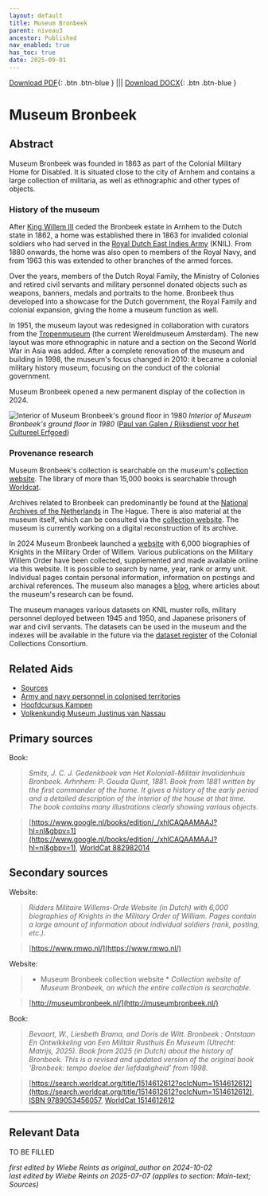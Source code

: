 ```yaml
---
layout: default
title: Museum Bronbeek
parent: niveau3
ancestor: Published
nav_enabled: true
has_toc: true
date: 2025-09-01
--- 
```



[Download PDF](https://raw.githubusercontent.com/colonial-heritage/research-guides-dev/refs/heads/main/EXPORTS/published/PDF/niveau3/English/Bronbeek.pdf){: .btn .btn-blue } |||    [Download DOCX](https://raw.githubusercontent.com/colonial-heritage/research-guides-dev/refs/heads/main/EXPORTS/published/DOCX/niveau3/English/Bronbeek.docx){: .btn .btn-blue }


# Museum Bronbeek


## Abstract

Museum Bronbeek was founded in 1863 as part of the Colonial Military Home for Disabled. It is situated close to the city of Arnhem and contains a large collection of militaria, as well as ethnographic and other types of objects.

### History of the museum

After [King Willem III](http://www.wikidata.org/entity/Q125649) ceded the Bronbeek estate in Arnhem to the Dutch state in 1862, a home was established there in 1863 for invalided colonial soldiers who had served in the [Royal Dutch East Indies Army](http://www.wikidata.org/entity/Q523553) (KNIL). From 1880 onwards, the home was also open to members of the Royal Navy, and from 1963 this was extended to other branches of the armed forces.

Over the years, members of the Dutch Royal Family, the Ministry of Colonies and retired civil servants and military personnel donated objects such as weapons, banners, medals and portraits to the home. Bronbeek thus developed into a showcase for the Dutch government, the Royal Family and colonial expansion, giving the home a museum function as well. 

In 1951, the museum layout was redesigned in collaboration with curators from the [Tropenmuseum](https://app.colonialcollections.nl/en/research-aids/https%3A%2F%2Fn2t%252Enet%2Fark%3A%2F27023%2Fba9397040f2cf7f618e2180fb6c90208) (the current Wereldmuseum Amsterdam). The new layout was more ethnographic in nature and a section on the Second World War in Asia was added. After a complete renovation of the museum and building in 1998, the museum's focus changed in 2010: it became a colonial military history museum, focusing on the conduct of the colonial government. 

Museum Bronbeek opened a new permanent display of the collection in 2024.

![Interior of Museum Bronbeek's ground floor in 1980](https://upload.wikimedia.org/wikipedia/commons/2/26/Invalidenhuis_Bronbeek%2C_interieur_begane_grond_-_Arnhem_-_20025043_-_RCE.jpg)
_Interior of Museum Bronbeek's ground floor in 1980_ ([Paul van Galen / Rijksdienst voor het Cultureel Erfgoed](https://commons.wikimedia.org/wiki/File:Invalidenhuis_Bronbeek,_interieur_begane_grond_-_Arnhem_-_20025043_-_RCE.jpg))

### Provenance research

Museum Bronbeek's collection is searchable on the museum's [collection website](http://museumbronbeek.nl/). The library of more than 15,000 books is searchable through [Worldcat](https://mindef.on.worldcat.org/discovery). 

Archives related to Bronbeek can predominantly be found at the [National Archives of the Netherlands](https://www.nationaalarchief.nl/onderzoeken) in The Hague. There is also material at the museum itself, which can be consulted via the [collection website](www.museumbronbeek.nl). The museum is currently working on a digital reconstruction of its archive.

In 2024 Museum Bronbeek launched a [website](http://www.rmwo.nl/) with 6,000 biographies of Knights in the Military Order of Willem. Various publications on the Military Willem Order have been collected, supplemented and made available online via this website. It is possible to search by name, year, rank or army unit. Individual pages contain personal information, information on postings and archival references. The museum also manages a [blog](http://www.museumbronbeekblog.nl), where articles about the museum's research can be found.

The museum manages various datasets on KNIL muster rolls, military personnel deployed between 1945 and 1950, and Japanese prisoners of war and civil servants. The datasets can be used in the museum and the indexes will be available in the future via the [dataset register](https://datasets.colonialcollections.nl/en/datasets) of the Colonial Collections Consortium.


## Related Aids

 - [Sources](niveau1/English/Sources_20240501.yml)  
 - [Army and navy personnel in colonised territories](niveau2/English/MilitaryAndNavy_20240417.yml)  
 - [Hoofdcursus Kampen](niveau3/English/HoofdcursusKampen_20250513.yml)  
 - [Volkenkundig Museum Justinus van Nassau](niveau3/English/JustinusNassau_20250513.yml)  

## Primary sources

Book:
  > *Smits, J. C. J. Gedenkboek van Het Koloniall-Militair Invalidenhuis Bronbeek. Arhnhem: P. Gouda Quint, 1881.*
  > _Book from 1881 written by the first commander of the home. It gives a history of the early period and a detailed description of the interior of the house at that time. The book contains many illustrations clearly showing various objects._  

  > [https://www.google.nl/books/edition/_/xhlCAQAAMAAJ?hl=nl&gbpv=1](https://www.google.nl/books/edition/_/xhlCAQAAMAAJ?hl=nl&gbpv=1), [WorldCat 882982014](https://search.worldcat.org/title/882982014)

## Secondary sources

Website:
  > *Ridders Militaire Willems-Orde*
  > _Website (in Dutch) with 6,000 biographies of Knights in the Military Order of William. Pages contain a large amount of information about individual soldiers (rank, posting, etc.)._  

  > [https://www.rmwo.nl/](https://www.rmwo.nl/)

Website:
  > * Museum Bronbeek collection website *
  > _Collection website of Museum Bronbeek, on which the entire collection is searchable._  

  > [http://museumbronbeek.nl/](http://museumbronbeek.nl/)

Book:
  > *Bevaart, W., Liesbeth Brama, and Doris de Witt. Bronbeek : Ontstaan En Ontwikkeling van Een Militair Rusthuis En Museum (Utrecht: Matrijs, 2025).*
  > _Book from 2025 (in Dutch) about the history of Bronbeek. This is a revised and updated version of the original book 'Bronbeek: tempo doeloe der liefdadigheid' from 1998._  

  > [https://search.worldcat.org/title/1514612612?oclcNum=1514612612](https://search.worldcat.org/title/1514612612?oclcNum=1514612612), [ISBN 9789053456057](https://isbnsearch.org/isbn/9789053456057), [WorldCat 1514612612](https://search.worldcat.org/title/1514612612)



---
## Relevant Data 
TO BE FILLED

_first edited by Wiebe Reints as original_author on 2024-10-02_  
_last edited by Wiebe Reints  on 2025-07-07
(applies to section: Main-text; Sources)_
        